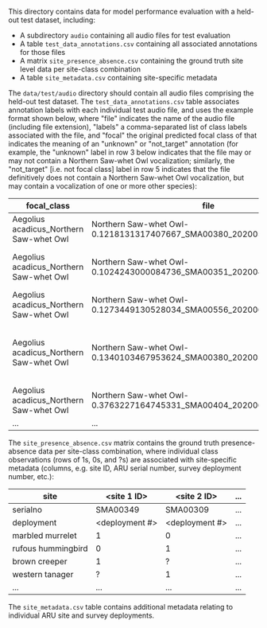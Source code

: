 This directory contains data for model performance evaluation with a held-out test dataset, including:

- A subdirectory `audio` containing all audio files for test evaluation
- A table `test_data_annotations.csv` containing all associated annotations for those files
- A matrix `site_presence_absence.csv` containing the ground truth site level data per site-class combination
- A table `site_metadata.csv` containing site-specific metadata

The `data/test/audio` directory should contain all audio files comprising the held-out test dataset. The `test_data_annotations.csv` table associates annotation labels with each individual test audio file, and uses the example format shown below, where "file" indicates the name of the audio file (including file extension), "labels" a comma-separated list of class labels associated with the file, and "focal" the original predicted focal class of that indicates the meaning of an "unknown" or "not_target" annotation (for example, the "unknown" label in row 3 below indicates that the file may or may not contain a Northern Saw-whet Owl vocalization; similarly, the "not_target" [i.e. not focal class] label in row 5 indicates that the file definitively does not contain a Northern Saw-whet Owl vocalization, but may contain a vocalization of one or more other species):

| focal_class | file    | labels  |
| -------- | ------- | ------- |
| Aegolius acadicus_Northern Saw-whet Owl  | Northern Saw-whet Owl-0.1218131317407667_SMA00380_20200501_071720.wav | "Corvus corax_Common Raven" |
| Aegolius acadicus_Northern Saw-whet Owl  | Northern Saw-whet Owl-0.1024243000084736_SMA00351_20200428_102356.wav | "Glaucidium californicum_Northern Pygmy-Owl, not_target" |
| Aegolius acadicus_Northern Saw-whet Owl  | Northern Saw-whet Owl-0.1273449130528034_SMA00556_20200627_030121.wav | "unknown" |
| Aegolius acadicus_Northern Saw-whet Owl  | Northern Saw-whet Owl-0.1340103467953624_SMA00380_20200501_071432.wav | "Setophaga nigrescens_Black-throated Gray Warbler, Corvus corax_Common Raven" |
| Aegolius acadicus_Northern Saw-whet Owl  | Northern Saw-whet Owl-0.3763227164745331_SMA00404_20200619_153545.wav | "not_target" |
| ...  | ... | ... |

The `site_presence_absence.csv` matrix contains the ground truth presence-absence data per site-class combination, where individual class observations (rows of 1s, 0s, and ?s) are associated with site-specific metadata (columns, e.g. site ID, ARU serial number, survey deployment number, etc.):

| site   | <site 1 ID>    | <site 2 ID> | ... |
| -------- | ------- | ------- | ------- |
| serialno | SMA00349 | SMA00309 | ... |
| deployment | <deployment #> | <deployment #> | ... |
| marbled murrelet | 1 | 0 | ... |
| rufous hummingbird | 0 | 1 | ... |
| brown creeper | 1 | ? | ... |
| western tanager | ? | 1 | ... |
| ...  | ... | ... | ... |

The `site_metadata.csv` table contains additional metadata relating to individual ARU site and survey deployments.
